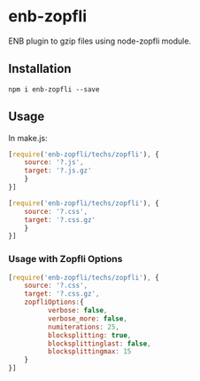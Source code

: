 # enb-zopfli

ENB plugin to gzip files using node-zopfli module.

## Installation

```
npm i enb-zopfli --save
```

## Usage

In make.js:

```js
[require('enb-zopfli/techs/zopfli'), {
    source: '?.js',
    target: '?.js.gz'
    }
}]
```

```js
[require('enb-zopfli/techs/zopfli'), {
    source: '?.css',
    target: '?.css.gz'
    }
}]
```
### Usage with Zopfli Options

```js
[require('enb-zopfli/techs/zopfli'), {
    source: '?.css',
    target: '?.css.gz',
    zopfliOptions:{
          verbose: false,
          verbose_more: false,
          numiterations: 25,
          blocksplitting: true,
          blocksplittinglast: false,
          blocksplittingmax: 15
    }
}]
```
